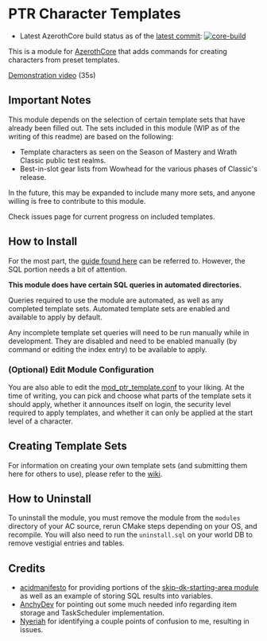 # PTR Character Templates

- Latest AzerothCore build status as of the [latest commit](https://github.com/heyitsbench/mod-ptr-template/commit): [![core-build](https://github.com/heyitsbench/mod-ptr-template/actions/workflows/core-build.yml/badge.svg)](https://github.com/heyitsbench/mod-ptr-template/actions/workflows/core-build.yml)

This is a module for [AzerothCore](http://www.azerothcore.org/) that adds commands for creating characters from preset templates.

[Demonstration video](https://www.youtube.com/watch?v=VPczbaUCEvw) (35s)

## Important Notes

This module depends on the selection of certain template sets that have already been filled out. The sets included in this module (WIP as of the writing of this readme) are based on the following:

- Template characters as seen on the Season of Mastery and Wrath Classic public test realms.
- Best-in-slot gear lists from Wowhead for the various phases of Classic's release.

In the future, this may be expanded to include many more sets, and anyone willing is free to contribute to this module.

Check issues page for current progress on included templates.

## How to Install

For the most part, the [guide found here](https://www.azerothcore.org/wiki/installing-a-module) can be referred to. However, the SQL portion needs a bit of attention.

**This module does have certain SQL queries in automated directories.**

Queries required to use the module are automated, as well as any completed template sets. Automated template sets are enabled and available to apply by default.

Any incomplete template set queries will need to be run manually while in development. They are disabled and need to be enabled manually (by command or editing the index entry) to be available to apply.

### (Optional) Edit Module Configuration

You are also able to edit the [mod_ptr_template.conf](https://github.com/heyitsbench/mod-ptr-template/blob/master/conf/mod_ptr_template.conf.dist) to your liking. At the time of writing, you can pick and choose what parts of the template sets it should apply, whether it announces itself on login, the security level required to apply templates, and whether it can only be applied at the start level of a character.

## Creating Template Sets

For information on creating your own template sets (and submitting them here for others to use), please refer to the [wiki](https://github.com/heyitsbench/mod-ptr-template/wiki).

## How to Uninstall

To uninstall the module, you must remove the module from the `modules` directory of your AC source, rerun CMake steps depending on your OS, and recompile. You will also need to run the `uninstall.sql` on your world DB to remove vestigial entries and tables.

## Credits
- [acidmanifesto](https://github.com/acidmanifesto) for providing portions of the [skip-dk-starting-area module](https://github.com/azerothcore/mod-skip-dk-starting-area) as well as an example of storing SQL results into variables.
- [AnchyDev](https://github.com/AnchyDev) for pointing out some much needed info regarding item storage and TaskScheduler implementation.
- [Nyeriah](https://github.com/Nyeriah) for identifying a couple points of confusion to me, resulting in issues.
